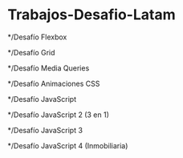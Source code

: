 # Trabajos-Desafio-Latam

*/Desafío Flexbox

*/Desafío Grid

*/Desafío Media Queries

*/Desafío Animaciones CSS

*/Desafío JavaScript

*/Desafío JavaScript 2 (3 en 1)

*/Desafío JavaScript 3

*/Desafío JavaScript 4 (Inmobiliaria)